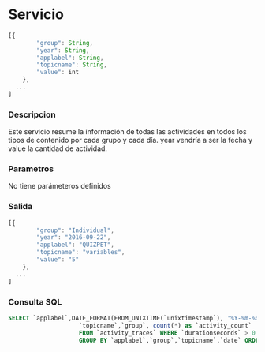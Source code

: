 # Servicio

```javascript
[{
		"group": String,
		"year": String,
		"applabel": String,
		"topicname": String,
		"value": int
	},
  ...
]
```
### Descripcion
Este servicio resume la información de todas las actividades en todos los tipos de contenido por cada grupo y cada día.
year vendría a ser la fecha y value la cantidad de actividad.
### Parametros
No tiene parámeteros definidos
### Salida

```javascript
[{
		"group": "Individual",
		"year": "2016-09-22",
		"applabel": "QUIZPET",
		"topicname": "variables",
		"value": "5"
	},
  ...
]
```

### Consulta SQL
```SQL
SELECT `applabel`,DATE_FORMAT(FROM_UNIXTIME(`unixtimestamp`), '%Y-%m-%d') AS `date`,
					`topicname`,`group`, count(*) as `activity_count`
					FROM `activity_traces` WHERE `durationseconds` > 0 
					GROUP BY `applabel`,`group`,`topicname`,`date` ORDER BY `date`,`group`;
```


